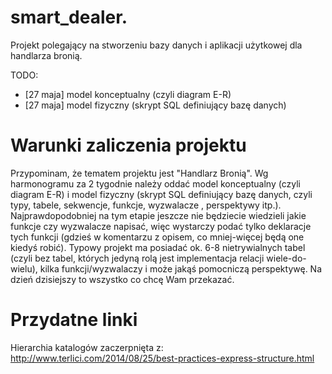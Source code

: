 smart_dealer.
=============

Projekt polegający na stworzeniu bazy danych i aplikacji użytkowej dla handlarza bronią.


TODO:
- [27 maja] model konceptualny (czyli diagram E-R)
- [27 maja] model fizyczny (skrypt SQL definiujący bazę danych)



Warunki zaliczenia projektu
===========================

Przypominam, że tematem projektu jest "Handlarz Bronią". Wg harmonogramu za 2 tygodnie należy oddać model konceptualny (czyli diagram E-R) i model fizyczny (skrypt SQL definiujący bazę danych, czyli typy, tabele, sekwencje, funkcje, wyzwalacze , perspektywy itp.). Najprawdopodobniej na tym etapie jeszcze nie będziecie wiedzieli jakie funkcje czy wyzwalacze napisać, więc wystarczy podać tylko deklaracje tych funkcji (gdzieś w komentarzu z opisem, co mniej-więcej będą one kiedyś robić). Typowy projekt ma posiadać ok. 6-8 nietrywialnych tabel (czyli bez tabel, których jedyną rolą jest implementacja relacji wiele-do-wielu), kilka funkcji/wyzwalaczy i może jakąś pomocniczą perspektywę. Na dzień dzisiejszy to wszystko co chcę Wam przekazać.


Przydatne linki
===============

Hierarchia katalogów zaczerpnięta z:
http://www.terlici.com/2014/08/25/best-practices-express-structure.html
